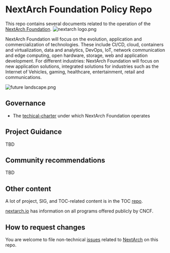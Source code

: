 # NextArch Foundation Policy Repo

This repo contains several documents related to the operation of the [NextArch Foundation](https://nextarch.io).
![nextarch logo.png](https://i.loli.net/2021/11/29/hwIQkZ42idsAbf1.png)

NextArch Foundation will focus on the evolution, application and commercialization of technologies. These include CI/CD, cloud, containers and virtualization, data and analytics, DevOps, IoT, network communication and edge computing, open hardware, storage, web and application development. For different industries: NextArch Foundation will focus on new application solutions, integrated solutions for industries such as the Internet of Vehicles, gaming, healthcare, entertainment, retail and communications.

![future landscape.png](https://i.loli.net/2021/11/29/HpQ2m1BuSwLiW7z.png)

## Governance

* The [techical-charter](tecnical-charter.md) under which NextArch Foundation operates

## Project Guidance

TBD

## Community recommendations

TBD

## Other content

A lot of project, SIG, and TOC-related content is in the TOC [repo](https://github.com/nextarch/toc). 

[nextarch.io](https://nextarch.io) has information on all programs offered publicly by CNCF.

## How to request changes

You are welcome to file non-technical [issues](https://github.com/nextarch/foundation/issues/new) related to [NextArch](https://nextarch.io) on this repo.
